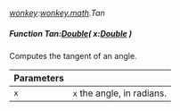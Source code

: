 _[wonkey](../../modules/wonkey/wonkey-module.md):[wonkey.math](../../modules/wonkey/wonkey-math.md).Tan_
##### Function Tan:[Double](../../modules/wonkey/wonkey-types-double.md)( x:[Double](../../modules/wonkey/wonkey-types-double.md) )
Computes the tangent of an angle.

| Parameters |    |
|:-----------|:---|
| ``x`` | `x` the angle, in radians. |
